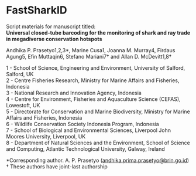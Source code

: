 # FastSharkID

Script materials for manuscript titled:<br>
<b>Universal closed-tube barcoding for the monitoring of shark and ray trade in megadiverse conservation hotspots</b>

Andhika P. Prasetyo1,2,3*, Marine Cusa1, Joanna M. Murray4, Firdaus Agung5, Efin Muttaqin6, Stefano Mariani7† and Allan D. McDevitt1,8†

1 - School of Science, Engineering and Environment, University of Salford, Salford, UK <br>
2 - Centre Fisheries Research, Ministry for Marine Affairs and Fisheries, Indonesia <br>
3 - National Research and Innovation Agency, Indonesia <br>
4 - Centre for Environment, Fisheries and Aquaculture Science (CEFAS), Lowestoft, UK <br>
5 - Directorate for Conservation and Marine Biodiversity, Ministry for Marine Affairs and Fisheries, Indonesia <br>
6 - Wildlife Conservation Society Indonesia Program, Indonesia <br>
7 - School of Biological and Environmental Sciences, Liverpool John Moores University, Liverpool, UK <br>
8 - Department of Natural Sciences and the Environment, School of Science and Computing, Atlantic Technological University, Galway, Ireland <br>


*Corresponding author. A. P. Prasetyo (andhika.prima.prasetyo@brin.go.id) <br>
† These authors have joint-last authorship
